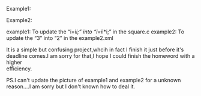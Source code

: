 ﻿Example1:
 
Example2:



example1:
	To update the “i=i*i;” into “i=i*i*i;” in the square.c
example2:
	To update the “3” into “2” in the example2.xml

It is a simple but confusing project,whcih in fact I finish it  just before it's deadline comes.I am sorry for that,I hope I could finish the homeword with a higher  
 efficiency.

PS.I can't update the picture of example1 and example2 for a unknown reason....I am sorry but I don't known how to deal it.
